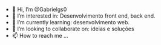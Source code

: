 - 👋 Hi, I’m @Gabrielgs0
- 👀 I’m interested in: Desenvolvimento front end, back end.
- 🌱 I’m currently learning: desenvolvimento web.
- 💞️ I’m looking to collaborate on: ideias e soluções
- 📫 How to reach me ...

<!---
Gabrielgs0/Gabrielgs0 is a ✨ special ✨ repository because its `README.md` (this file) appears on your GitHub profile.
You can click the Preview link to take a look at your changes.
--->
